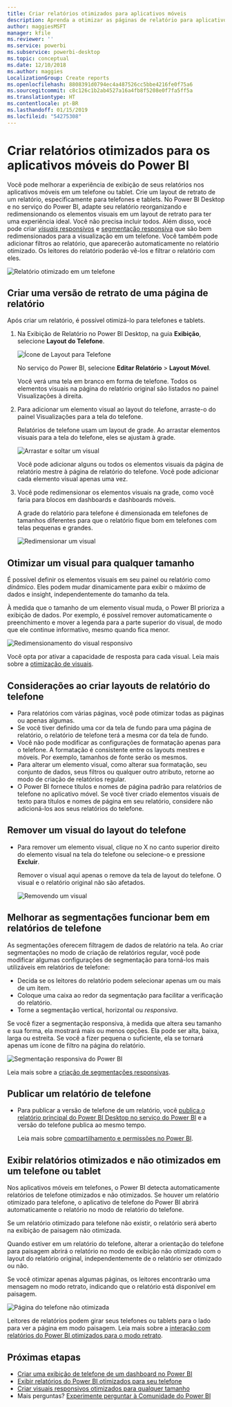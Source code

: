 ```yaml
---
title: Criar relatórios otimizados para aplicativos móveis
description: Aprenda a otimizar as páginas de relatório para aplicativos móveis do Power BI criando uma versão de retrato do relatório, especificamente para telefones e tablets.
author: maggiesMSFT
manager: kfile
ms.reviewer: ''
ms.service: powerbi
ms.subservice: powerbi-desktop
ms.topic: conceptual
ms.date: 12/10/2018
ms.author: maggies
LocalizationGroup: Create reports
ms.openlocfilehash: 8808391d0794ec4a487526cc5bbe4216fe0f75a6
ms.sourcegitcommit: c8c126c1b2ab4527a16a4fb8f5208e0f7fa5ff5a
ms.translationtype: HT
ms.contentlocale: pt-BR
ms.lasthandoff: 01/15/2019
ms.locfileid: "54275308"
---
```

# <a name="create-reports-optimized-for-the-power-bi-mobile-apps"></a>Criar relatórios otimizados para os aplicativos móveis do Power BI
Você pode melhorar a experiência de exibição de seus relatórios nos aplicativos móveis em um telefone ou tablet. Crie um layout de retrato de um relatório, especificamente para telefones e tablets. No Power BI Desktop e no serviço do Power BI, adapte seu relatório reorganizando e redimensionando os elementos visuais em um layout de retrato para ter uma experiência ideal. Você não precisa incluir todos. Além disso, você pode criar [*visuais* responsivos](#optimize-a-visual-for-any-size) e [segmentação responsiva](#enhance-slicers-to-to-work-well-in-phone-reports) que são bem redimensionados para a visualização em um telefone. Você também pode adicionar filtros ao relatório, que aparecerão automaticamente no relatório otimizado. Os leitores do relatório poderão vê-los e filtrar o relatório com eles.

![Relatório otimizado em um telefone](media/desktop-create-phone-report/desktop-create-phone-report-1.png)

## <a name="lay-out-a-portrait-version-of-a-report-page"></a>Criar uma versão de retrato de uma página de relatório

Após criar um relatório, é possível otimizá-lo para telefones e tablets.

1. Na Exibição de Relatório no Power BI Desktop, na guia **Exibição**, selecione **Layout do Telefone**.  
   
    ![Ícone de Layout para Telefone](media/desktop-create-phone-report/desktop-create-phone-report-3.png)
   
    No serviço do Power BI, selecione **Editar Relatório** > **Layout Móvel**.

    Você verá uma tela em branco em forma de telefone. Todos os elementos visuais na página do relatório original são listados no painel Visualizações à direita.

3. Para adicionar um elemento visual ao layout do telefone, arraste-o do painel Visualizações para a tela do telefone.
   
    Relatórios de telefone usam um layout de grade. Ao arrastar elementos visuais para a tela do telefone, eles se ajustam à grade.
   
    ![Arrastar e soltar um visual](media/desktop-create-phone-report/desktop-create-phone-report-4.gif)
   
    Você pode adicionar alguns ou todos os elementos visuais da página de relatório mestre à página de relatório do telefone. Você pode adicionar cada elemento visual apenas uma vez.

4. Você pode redimensionar os elementos visuais na grade, como você faria para blocos em dashboards e dashboards móveis.
   
   A grade do relatório para telefone é dimensionada em telefones de tamanhos diferentes para que o relatório fique bom em telefones com telas pequenas e grandes.
   
   ![Redimensionar um visual](media/desktop-create-phone-report/desktop-create-phone-report-5.gif)

## <a name="optimize-a-visual-for-any-size"></a>Otimizar um visual para qualquer tamanho
É possível definir os elementos visuais em seu painel ou relatório como *dinâmico*. Eles podem mudar dinamicamente para exibir o máximo de dados e insight, independentemente do tamanho da tela. 

À medida que o tamanho de um elemento visual muda, o Power BI prioriza a exibição de dados. Por exemplo, é possível remover automaticamente o preenchimento e mover a legenda para a parte superior do visual, de modo que ele continue informativo, mesmo quando fica menor.

![Redimensionamento do visual responsivo](media/desktop-create-phone-report/desktop-create-phone-report-6.gif)

Você opta por ativar a capacidade de resposta para cada visual. Leia mais sobre a [otimização de visuais](visuals/desktop-create-responsive-visuals.md).

## <a name="considerations-when-creating-phone-report-layouts"></a>Considerações ao criar layouts de relatório do telefone
* Para relatórios com várias páginas, você pode otimizar todas as páginas ou apenas algumas. 
* Se você tiver definido uma cor da tela de fundo para uma página de relatório, o relatório de telefone terá a mesma cor da tela de fundo.
* Você não pode modificar as configurações de formatação apenas para o telefone. A formatação é consistente entre os layouts mestres e móveis. Por exemplo, tamanhos de fonte serão os mesmos.
* Para alterar um elemento visual, como alterar sua formatação, seu conjunto de dados, seus filtros ou qualquer outro atributo, retorne ao modo de criação de relatórios regular.
* O Power BI fornece títulos e nomes de página padrão para relatórios de telefone no aplicativo móvel. Se você tiver criado elementos visuais de texto para títulos e nomes de página em seu relatório, considere não adicioná-los aos seus relatórios do telefone.     

## <a name="remove-a-visual-from-the-phone-layout"></a>Remover um visual do layout do telefone
* Para remover um elemento visual, clique no X no canto superior direito do elemento visual na tela do telefone ou selecione-o e pressione **Excluir**.
  
   Remover o visual aqui apenas o remove da tela de layout do telefone. O visual e o relatório original não são afetados.
  
   ![Removendo um visual](media/desktop-create-phone-report/desktop-create-phone-report-7.gif)

## <a name="enhance-slicers-to-work-well-in-phone-reports"></a>Melhorar as segmentações funcionar bem em relatórios de telefone
As segmentações oferecem filtragem de dados de relatório na tela. Ao criar segmentações no modo de criação de relatórios regular, você pode modificar algumas configurações de segmentação para torná-los mais utilizáveis em relatórios de telefone:

* Decida se os leitores do relatório podem selecionar apenas um ou mais de um item.
* Coloque uma caixa ao redor da segmentação para facilitar a verificação do relatório.
* Torne a segmentação vertical, horizontal ou *responsiva*. 

Se você fizer a segmentação responsiva, à medida que altera seu tamanho e sua forma, ela mostrará mais ou menos opções. Ela pode ser alta, baixa, larga ou estreita. Se você a fizer pequena o suficiente, ela se tornará apenas um ícone de filtro na página do relatório. 

![Segmentação responsiva do Power BI](media/desktop-create-phone-report/desktop-create-phone-report-8.png)

Leia mais sobre a [criação de segmentações responsivas](power-bi-slicer-filter-responsive.md).

## <a name="publish-a-phone-report"></a>Publicar um relatório de telefone
* Para publicar a versão de telefone de um relatório, você [publica o relatório principal do Power BI Desktop no serviço do Power BI](desktop-upload-desktop-files.md) e a versão do telefone publica ao mesmo tempo.
  
    Leia mais sobre [compartilhamento e permissões no Power BI](service-how-to-collaborate-distribute-dashboards-reports.md).

## <a name="view-optimized-and-unoptimized-reports-on-a-phone-or-tablet"></a>Exibir relatórios otimizados e não otimizados em um telefone ou tablet
Nos aplicativos móveis em telefones, o Power BI detecta automaticamente relatórios de telefone otimizados e não otimizados. Se houver um relatório otimizado para telefone, o aplicativo de telefone do Power BI abrirá automaticamente o relatório no modo de relatório do telefone.

Se um relatório otimizado para telefone não existir, o relatório será aberto na exibição de paisagem não otimizada.  

Quando estiver em um relatório do telefone, alterar a orientação do telefone para paisagem abrirá o relatório no modo de exibição não otimizado com o layout do relatório original, independentemente de o relatório ser otimizado ou não.

Se você otimizar apenas algumas páginas, os leitores encontrarão uma mensagem no modo retrato, indicando que o relatório está disponível em paisagem.

![Página do telefone não otimizada](media/desktop-create-phone-report/desktop-create-phone-report-9.png)

Leitores de relatórios podem girar seus telefones ou tablets para o lado para ver a página em modo paisagem. Leia mais sobre a [interação com relatórios do Power BI otimizados para o modo retrato](consumer/mobile/mobile-apps-view-phone-report.md).

## <a name="next-steps"></a>Próximas etapas
* [Criar uma exibição de telefone de um dashboard no Power BI](service-create-dashboard-mobile-phone-view.md)
* [Exibir relatórios do Power BI otimizados para seu telefone](consumer/mobile/mobile-apps-view-phone-report.md)
* [Criar visuais responsivos otimizados para qualquer tamanho](visuals/desktop-create-responsive-visuals.md)
* Mais perguntas? [Experimente perguntar à Comunidade do Power BI](http://community.powerbi.com/)

